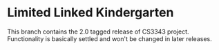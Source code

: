 # Limited Linked Kindergarten

This branch contains the 2.0 tagged release of CS3343 project. Functionality is basically settled and won't be changed in later releases.